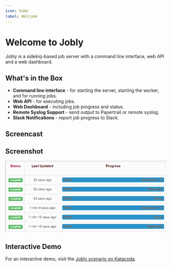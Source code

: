 ```yaml
---
icon: home
label: Welcome
---
```


# Welcome to Jobly

Jobly is a sidekiq-based job server with a command line interface, web API
and a web dashboard.

## What's in the Box

* **Command line interface** - for starting the server, starting the worker,
  and for running jobs.
* **Web API** - for executing jobs.
* **Web Dashboard** - including job progress and status.
* **Remote Syslog Support** - send output to Papertrail or remote syslog.
* **Slack Notifications** - report job progress to Slack.

## Screencast

<object data="/assets/cast.svg" style='width:100%'></object>

## Screenshot

![](/assets/screen.gif)

## Interactive Demo

For an interactive demo, visit the
[Jobly scenario on Katacoda](https://www.katacoda.com/dannyb/scenarios/jobly).

